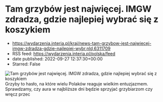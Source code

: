 # Tam grzybów jest najwięcej. IMGW zdradza, gdzie najlepiej wybrać się z koszykiem
 - https://wydarzenia.interia.pl/kraj/news-tam-grzybow-jest-najwiecej-imgw-zdradza-gdzie-najlepiej-wybr,nId,6311709
 - RSS feed: https://wydarzenia.interia.pl/polska/feed
 - date published: 2022-09-27 12:37:30+00:00
 - Starred: False

<p><a href="https://wydarzenia.interia.pl/kraj/news-tam-grzybow-jest-najwiecej-imgw-zdradza-gdzie-najlepiej-wybr,nId,6311709"><img align="left" alt="Tam grzybów jest najwięcej. IMGW zdradza, gdzie najlepiej wybrać się z koszykiem" src="https://i.iplsc.com/tam-grzybow-jest-najwiecej-imgw-zdradza-gdzie-najlepiej-wybr/000G4I5D88J1JK8J-C321.jpg" /></a>Grzyby to hasło, na które wielu Polaków reaguje wielkim entuzjazmem. Sprawdzamy, czy aura w najbliższe dni będzie sprzyjać grzybiarzom czy wręcz przec
